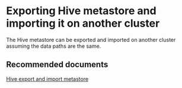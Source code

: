<properties
    pageTitle="Hive metastore import"
    description="Hive metastore import"
    service="microsoft.hdinsight"
    resource="clusters"
    authors="bharathsreenivas"
    authorAlias="v-anukar"
    displayOrder="14"
    selfHelpType="resource"
    supportTopicIds="32629068"
    resourceTags=""
    productPesIds="15078"
    cloudEnvironments="public, MoonCake"
/>

# Exporting Hive metastore and importing it on another cluster

The Hive metastore can be exported and imported on another cluster assuming the data paths are the same.

## **Recommended documents**
[Hive export and import metastore](https://hdinsight.github.io/hive/hive-export-import-metastore.html)<br>
